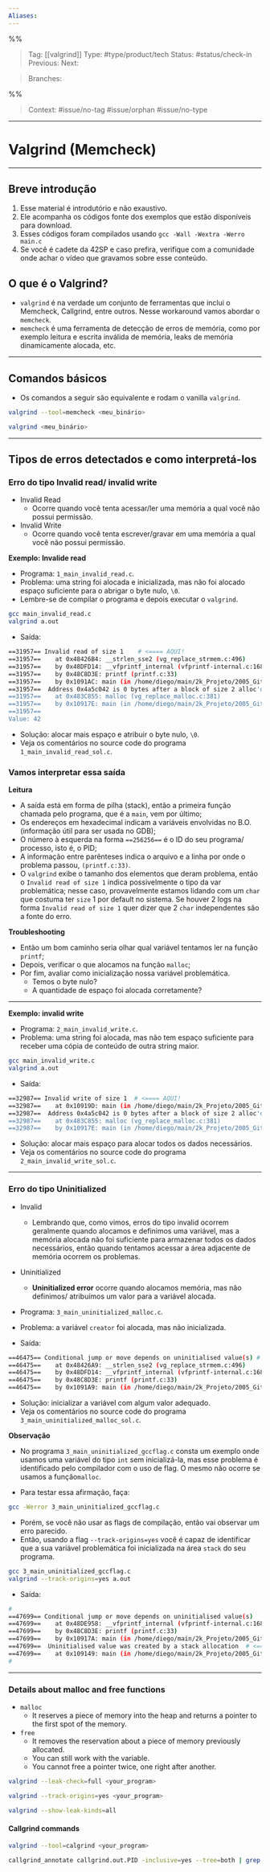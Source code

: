 ```yaml
---
Aliases: 
---
```

%%
> Tag: [[valgrind]]
> Type: #type/product/tech 
> Status: #status/check-in
> Previous: 
> Next: 

> Branches: 

%%

> Context: #issue/no-tag #issue/orphan #issue/no-type 

---
# Valgrind (Memcheck)
---
## Breve introdução

1. Esse material é introdutório e não exaustivo.
3. Ele acompanha os códigos fonte dos exemplos que estão disponíveis para download.
4. Esses códigos foram compilados usando `gcc -Wall -Wextra -Werro main.c`
5. Se você é cadete da 42SP e caso prefira, verifique com a comunidade onde achar o vídeo que gravamos sobre esse conteúdo.

## O que é o Valgrind?

- `valgrind` é na verdade um conjunto de ferramentas que inclui o Memcheck, Callgrind, entre outros. Nesse workaround vamos abordar o `memcheck`.
- `memcheck` é uma ferramenta de detecção de erros de memória, como por exemplo leitura e escrita inválida de memória, leaks de memória dinamicamente alocada, etc.


---
## Comandos básicos
- Os comandos a seguir são equivalente e rodam o vanilla `valgrind`.

```bash
valgrind --tool=memcheck <meu_binário>
```

```bash
valgrind <meu_binário>
```

---
## Tipos de erros detectados e como interpretá-los

### Erro do tipo Invalid read/ invalid write

- Invalid Read
	- Ocorre quando você tenta acessar/ler uma memória a qual você não possui permissão.
- Invalid Write
	- Ocorre quando você tenta escrever/gravar em uma memória a qual você não possui permissão.

**Exemplo: Invalide read**

- Programa: `1_main_invalid_read.c`.
- Problema: uma string foi alocada e inicializada, mas não foi alocado espaço suficiente para o abrigar o byte nulo, `\0`.	
- Lembre-se de compilar o programa e depois executar o `valgrind`.

```bash
gcc main_invalid_read.c
valgrind a.out
```

- Saída:

```bash
==31957== Invalid read of size 1    # <==== AQUI!
==31957==    at 0x48426B4: __strlen_sse2 (vg_replace_strmem.c:496)
==31957==    by 0x48DFD14: __vfprintf_internal (vfprintf-internal.c:1688)
==31957==    by 0x48C8D3E: printf (printf.c:33)
==31957==    by 0x1091AC: main (in /home/diego/main/2k_Projeto/2005_Git/42_school/42_Game/0_cheatsheet/valgrind/a.out)
==31957==  Address 0x4a5c042 is 0 bytes after a block of size 2 alloc'd
==31957==    at 0x483C855: malloc (vg_replace_malloc.c:381)
==31957==    by 0x10917E: main (in /home/diego/main/2k_Projeto/2005_Git/42_school/42_Game/0_cheatsheet/valgrind/a.out)
==31957== 
Value: 42 
```

- Solução: alocar mais espaço e atribuir o byte nulo, `\0`. 
- Veja os comentários no source code do programa `1_main_invalid_read_sol.c`.

### Vamos interpretar essa saída

**Leitura**

- A saída está em forma de pilha (stack), então a primeira função chamada pelo programa, que é a `main`, vem por último;
- Os endereços em hexadecimal indicam a variáveis envolvidas no B.O. (informação útil para ser usada no GDB);
- O número à esquerda na forma `==256256==` é o ID do seu programa/ processo, isto é, o PID;
- A informação entre parênteses indica o arquivo e a linha por onde o problema passou, `(printf.c:33)`.
- O `valgrind` exibe o tamanho dos elementos que deram problema, então o `Invalid read of size 1` indica possivelmente o tipo da var problemática; nesse caso, provavelmente estamos lidando com um `char` que costuma ter `size` 1 por default no sistema. Se houver 2 logs na forma `Invalid read of size 1` quer dizer que 2 `char` independentes são a fonte do erro.


**Troubleshooting**

- Então um bom caminho seria olhar qual variável tentamos ler na função `printf`;
- Depois, verificar o que alocamos na função `malloc`;
- Por fim, avaliar como inicialização nossa variável problemática.
	- Temos o byte nulo? 
	- A quantidade de espaço foi alocada corretamente?

---
**Exemplo: invalid write**

- Programa: `2_main_invalid_write.c`.
- Problema: uma string foi alocada, mas não tem espaço suficiente para receber uma cópia de conteúdo de outra string maior.


```bash
gcc main_invalid_write.c
valgrind a.out
```

- Saída:

```bash 
==32987== Invalid write of size 1  # <==== AQUI!                                                                                                                
==32987==    at 0x10919D: main (in /home/diego/main/2k_Projeto/2005_Git/42_school/42_Game/0_cheatsheet/valgrind/a.out)                             
==32987==  Address 0x4a5c042 is 0 bytes after a block of size 2 alloc'd                                                                            
==32987==    at 0x483C855: malloc (vg_replace_malloc.c:381)                                                                                        
==32987==    by 0x10917E: main (in /home/diego/main/2k_Projeto/2005_Git/42_school/42_Game/0_cheatsheet/valgrind/a.out)                             
```

- Solução: alocar mais espaço para alocar todos os dados necessários.
- Veja os comentários no source code do programa `2_main_invalid_write_sol.c`.

---
### Erro do tipo **Uninitialized**

- Invalid
	- Lembrando que, como vimos, erros do tipo invalid ocorrem geralmente quando alocamos e definimos uma variável, mas a memória alocada não foi suficiente para armazenar todos os dados necessários, então quando tentamos acessar a área adjacente de memória ocorrem os problemas.
- Uninitialized
	- **Uninitialized error** ocorre quando alocamos memória, mas não definimos/ atribuímos um valor para a variável alocada.

- Programa: `3_main_uninitialized_malloc.c`.
- Problema: a variável `creator` foi alocada, mas não inicializada.
- Saída:

```bash
==46475== Conditional jump or move depends on uninitialised value(s) # <== AQUI!
==46475==    at 0x48426A9: __strlen_sse2 (vg_replace_strmem.c:496)
==46475==    by 0x48DFD14: __vfprintf_internal (vfprintf-internal.c:1688)
==46475==    by 0x48C8D3E: printf (printf.c:33)
==46475==    by 0x1091A9: main (in /home/diego/main/2k_Projeto/2005_Git/42_school/42_Game/0_cheatsheet/valgrind/a.out)
```

- Solução: inicializar a variável com algum valor adequado.
- Veja os comentários no source code do programa `3_main_uninitialized_malloc_sol.c`.

**Observação**

- No programa `3_main_uninitialized_gccflag.c` consta um exemplo onde usamos uma variável do tipo `int` sem inicializá-la, mas esse problema é identificado pelo compilador com o uso de flag. O mesmo não ocorre se usamos a função`malloc`.

- Para testar essa afirmação, faça:

```bash
gcc -Werror 3_main_uninitialized_gccflag.c
```

- Porém, se você não usar as flags de compilação, então vai observar um erro parecido.
- Então, usando a flag `--track-origins=yes` você é capaz de identificar que a sua variável problemática foi inicializada na área `stack` do seu programa.

```bash
gcc 3_main_uninitialized_gccflag.c
valgrind --track-origins=yes a.out
```

- Saída:

```bash
# 
==47699== Conditional jump or move depends on uninitialised value(s)                                                                            
==47699==    at 0x48DE958: __vfprintf_internal (vfprintf-internal.c:1687)                                                                          
==47699==    by 0x48C8D3E: printf (printf.c:33)                                                                                                    
==47699==    by 0x10917A: main (in /home/diego/main/2k_Projeto/2005_Git/42_school/42_Game/0_cheatsheet/valgrind/a.out)                             
==47699==  Uninitialised value was created by a stack allocation  # <==== AQUI!                                                                                 
==47699==    at 0x109149: main (in /home/diego/main/2k_Projeto/2005_Git/42_school/42_Game/0_cheatsheet/valgrind/a.out)
# 
```


---
### Details about malloc and free functions

- `malloc`
	- It reserves a piece of memory into the heap and returns a pointer to the first spot of the memory.
- `free`
	- It removes the reservation about a piece of memory previously allocated. 
	- You can still work with the variable.
	- You cannot free a pointer twice, one right after another.

```bash
valgrind --leak-check=full <your_program>
```

```bash
valgrind --track-origins=yes <your_program>
```

```bash
valgrind --show-leak-kinds=all
```

#### **Callgrind** commands

```bash
valgrind --tool=calgrind <your_program>
```

```bash
callgrind_annotate callgrind.out.PID -inclusive=yes --tree=both | grep -v build
```



